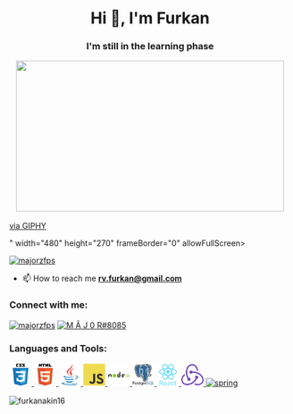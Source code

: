 <h1 align="center">Hi 👋, I'm Furkan</h1>
<h3 align="center">I'm still in the learning phase</h3>
<p align="center">
  <img src="<iframe src="https://giphy.com/embed/I6wUi5eTdUCWI" width="480" height="270" frameBorder="0" class="giphy-embed" allowFullScreen></iframe><p><a href="https://giphy.com/gifs/sasuke-I6wUi5eTdUCWI">via GIPHY</a></p>" width="480" height="270" frameBorder="0" allowFullScreen></img>
</p>


<p align="left"> <a href="https://twitter.com/majorzfps" target="blank"><img src="https://img.shields.io/twitter/follow/majorzfps?logo=twitter&style=for-the-badge" alt="majorzfps" /></a> </p>

- 📫 How to reach me **rv.furkan@gmail.com**

<h3 align="left">Connect with me:</h3>
<p align="left">
<a href="https://twitter.com/majorzfps" target="blank"><img align="center" src="https://raw.githubusercontent.com/rahuldkjain/github-profile-readme-generator/master/src/images/icons/Social/twitter.svg" alt="majorzfps" height="30" width="40" /></a>
<a href="https://discord.gg/M Â J 0 R#8085" target="blank"><img align="center" src="https://raw.githubusercontent.com/rahuldkjain/github-profile-readme-generator/master/src/images/icons/Social/discord.svg" alt="M Â J 0 R#8085" height="30" width="40" /></a>
</p>

<h3 align="left">Languages and Tools:</h3>
<p align="left"> <a href="https://www.w3schools.com/css/" target="_blank" rel="noreferrer"> <img src="https://raw.githubusercontent.com/devicons/devicon/master/icons/css3/css3-original-wordmark.svg" alt="css3" width="40" height="40"/> </a> <a href="https://www.w3.org/html/" target="_blank" rel="noreferrer"> <img src="https://raw.githubusercontent.com/devicons/devicon/master/icons/html5/html5-original-wordmark.svg" alt="html5" width="40" height="40"/> </a> <a href="https://www.java.com" target="_blank" rel="noreferrer"> <img src="https://raw.githubusercontent.com/devicons/devicon/master/icons/java/java-original.svg" alt="java" width="40" height="40"/> </a> <a href="https://developer.mozilla.org/en-US/docs/Web/JavaScript" target="_blank" rel="noreferrer"> <img src="https://raw.githubusercontent.com/devicons/devicon/master/icons/javascript/javascript-original.svg" alt="javascript" width="40" height="40"/> </a> <a href="https://nodejs.org" target="_blank" rel="noreferrer"> <img src="https://raw.githubusercontent.com/devicons/devicon/master/icons/nodejs/nodejs-original-wordmark.svg" alt="nodejs" width="40" height="40"/> </a> <a href="https://www.postgresql.org" target="_blank" rel="noreferrer"> <img src="https://raw.githubusercontent.com/devicons/devicon/master/icons/postgresql/postgresql-original-wordmark.svg" alt="postgresql" width="40" height="40"/> </a> <a href="https://reactjs.org/" target="_blank" rel="noreferrer"> <img src="https://raw.githubusercontent.com/devicons/devicon/master/icons/react/react-original-wordmark.svg" alt="react" width="40" height="40"/> </a> <a href="https://redux.js.org" target="_blank" rel="noreferrer"> <img src="https://raw.githubusercontent.com/devicons/devicon/master/icons/redux/redux-original.svg" alt="redux" width="40" height="40"/> </a> <a href="https://spring.io/" target="_blank" rel="noreferrer"> <img src="https://www.vectorlogo.zone/logos/springio/springio-icon.svg" alt="spring" width="40" height="40"/> </a> </p>

<p><img align="center" src="https://github-readme-stats.vercel.app/api/top-langs?username=furkanakin16&show_icons=true&locale=en&layout=compact" alt="furkanakin16" /></p>
